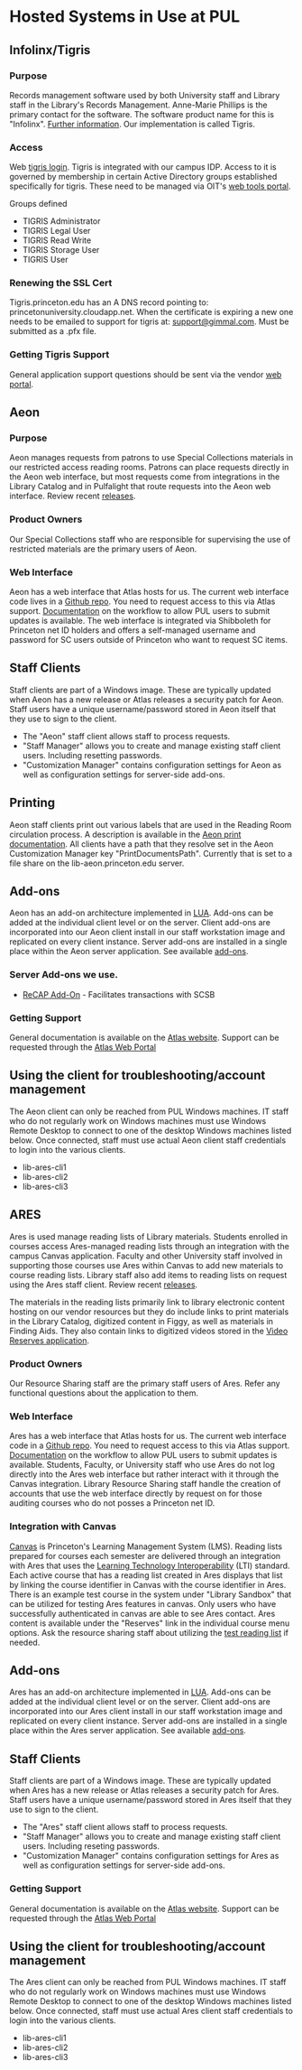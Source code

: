 # Hosted Systems in Use at PUL

## Infolinx/Tigris

### Purpose
Records management software used by both University staff and Library staff in the Library's Records Management. Anne-Marie Phillips is the primary contact for the software. The software product name for this is "Infolinx". [Further information](https://aisww.com/infolinx/). Our implementation is called Tigris.

### Access
Web [tigris login](https://tigris.princeton.edu). Tigris is integrated with our campus IDP. Access to it is governed by membership in certain Active Directory groups established specifically for tigris. These need to be managed via OIT's [web tools portal](https://tools.princeton.edu). 

Groups defined
* TIGRIS Administrator
* TIGRIS Legal User
* TIGRIS Read Write
* TIGRIS Storage User
* TIGRIS User  

### Renewing the SSL Cert
Tigris.princeton.edu has an A DNS record pointing to: princetonuniversity.cloudapp.net. When the certificate is expiring a new one needs to be emailed to support for tigris at: support@gimmal.com. Must be submitted as a .pfx file. 

### Getting Tigris Support
General application support questions should be sent via the vendor [web portal](https://aisww.com/support/). 

## Aeon

### Purpose 
Aeon manages requests from patrons to use Special Collections materials in our restricted access reading rooms. Patrons can place requests directly in the Aeon web interface, but most requests come from integrations in the Library Catalog and in Pulfalight that route requests into the Aeon web interface. Review recent [releases](https://support.atlas-sys.com/hc/en-us/articles/360011818834-Aeon-Release-Schedule).

### Product Owners
Our Special Collections staff who are responsible for supervising the use of restricted materials are the primary users of Aeon.

### Web Interface
Aeon has a web interface that Atlas hosts for us. The current web interface code lives in a [Github repo](https://github.com/AtlasSystems/hosting-aeon-princeton). You need to request access to this via Atlas support. [Documentation](https://support.atlas-sys.com/hc/en-us/articles/4407504126611-Editing-Atlas-Hosted-Aeon-Web-Pages-in-GitHub) on the workflow to allow PUL users to submit updates is available. The web interface is integrated via Shibboleth for Princeton net ID holders and offers a self-managed username and password for SC users outside of Princeton who want to request SC items. 

## Staff Clients
Staff clients are part of a Windows image. These are typically updated when Aeon has a new release or Atlas releases a security patch for Aeon. Staff users have a unique username/password stored in Aeon itself that they use to sign to the client. 

* The "Aeon" staff client allows staff to process requests. 
* "Staff Manager" allows you to create and manage existing staff client users. Including resetting passwords. 
* "Customization Manager" contains configuration settings for Aeon as well as configuration settings for server-side add-ons.

## Printing
Aeon staff clients print out various labels that are used in the Reading Room circulation process. A description is available in the [Aeon print documentation](https://support.atlas-sys.com/hc/en-us/articles/360011920833-Aeon-Default-Print-Templates). All clients have a path that they resolve set in the Aeon Customization Manager key "PrintDocumentsPath". Currently that is set to a file share on the lib-aeon.princeton.edu server. 

## Add-ons
Aeon has an add-on architecture implemented in [LUA](https://www.lua.org/). Add-ons can be added at the individual client level or on the server. Client add-ons are incorporated into our Aeon client install in our staff workstation image and replicated on every client instance. Server add-ons are installed in a single place within the Aeon server application. See available [add-ons](https://atlas-sys.atlassian.net/wiki/spaces/ILLiadAddons/pages/3149603/Aeon+Addon+Directory).

### Server Add-ons we use.
* [ReCAP Add-On](https://github.com/PrincetonUniversityLibrary/aeon_scsb_addon) - Facilitates transactions with SCSB

### Getting Support 
General documentation is available on the [Atlas website](https://support.atlas-sys.com/hc/en-us/categories/360000720853-Aeon). Support can be requested through the [Atlas Web Portal](https://support.atlas-sys.com/hc/en-us/requests/new)

## Using the client for troubleshooting/account management
The Aeon client can only be reached from PUL Windows machines. IT staff who do not regularly work on Windows machines must use Windows Remote Desktop to connect to one of the desktop Windows machines listed below. Once connected, staff must use actual Aeon client staff credentials to login into the various clients. 

* lib-ares-cli1
* lib-ares-cli2
* lib-ares-cli3

## ARES
Ares is used manage reading lists of Library materials. Students enrolled in courses access Ares-managed reading lists through an integration with the campus Canvas application. Faculty and other University staff involved in supporting those courses use Ares within Canvas to add new materials to course reading lists. Library staff also add items to reading lists on request using the Ares staff client. Review recent [releases](https://support.atlas-sys.com/hc/en-us/articles/360011824074-Ares-Release-Schedule). 

The materials in the reading lists primarily link to library electronic content hosting on our vendor resources but they do include links to print materials in the Library Catalog, digitized content in Figgy, as well as materials in Finding Aids. They also contain links to digitized videos stored in the [Video Reserves application](https://github.com/PrincetonUniversityLibrary/video_reserves). 

### Product Owners
Our Resource Sharing staff are the primary staff users of Ares. Refer any functional questions about the application to them. 

### Web Interface
Ares has a web interface that Atlas hosts for us. The current web interface code in a [Github repo](https://github.com/AtlasSystems/hosting-ares-princeton). You need to request access to this via Atlas support. [Documentation](https://support.atlas-sys.com/hc/en-us/articles/4407504126611-Editing-Atlas-Hosted-Aeon-Web-Pages-in-GitHub) on the workflow to allow PUL users to submit updates is available. Students, Faculty, or University staff who use Ares do not log directly into the Ares web interface but rather interact with it through the Canvas integration. Library Resource Sharing staff handle the creation of accounts that use the web interface directly by request on for those auditing courses who do not posses a Princeton net ID. 

### Integration with Canvas
[Canvas](https://princeton.instructure.com/) is Princeton's Learning Management System (LMS). Reading lists prepared for courses each semester are delivered through an integration with Ares that uses the [Learning Technology Interoperability](https://support.atlas-sys.com/hc/en-us/articles/5659979374483-Integrating-Ares-and-Canvas-with-LTI-1-3) (LTI) standard. Each active course that has a reading list created in Ares displays that list by linking the course identifier in Canvas with the course identifier in Ares. There is an example test course in the system under "Library Sandbox" that can be utilized for testing Ares features in canvas. Only users who have successfully authenticated in canvas are able to see Ares contact. Ares content is available under the "Reserves" link in the individual course menu options. Ask the resource sharing staff about utilizing the [test reading list](https://princeton.instructure.com/courses/254/external_tools/399) if needed. 

## Add-ons
Ares has an add-on architecture implemented in [LUA](https://www.lua.org/). Add-ons can be added at the individual client level or on the server. Client add-ons are incorporated into our Ares client install in our staff workstation image and replicated on every client instance. Server add-ons are installed in a single place within the Ares server application. See available [add-ons](https://atlas-sys.atlassian.net/wiki/spaces/ILLiadAddons/pages/3149456/Ares+Addon+Directory).

## Staff Clients
Staff clients are part of a Windows image. These are typically updated when Ares has a new release or Atlas releases a security patch for Ares. Staff users have a unique username/password stored in Ares itself that they use to sign to the client. 

* The "Ares" staff client allows staff to process requests.  
* "Staff Manager" allows you to create and manage existing staff client users. Including reseting passwords. 
* "Customization Manager" contains configuration settings for Ares as well as configuration settings for server-side add-ons.


### Getting Support 
General documentation is available on the [Atlas website](https://support.atlas-sys.com/hc/en-us/categories/360000716834-Ares). Support can be requested through the [Atlas Web Portal](https://support.atlas-sys.com/hc/en-us/requests/new)

## Using the client for troubleshooting/account management
The Ares client can only be reached from PUL Windows machines. IT staff who do not regularly work on Windows machines must use Windows Remote Desktop to connect to one of the desktop Windows machines listed below. Once connected, staff must use actual Ares client staff credentials to login into the various clients. 


* lib-ares-cli1
* lib-ares-cli2
* lib-ares-cli3
